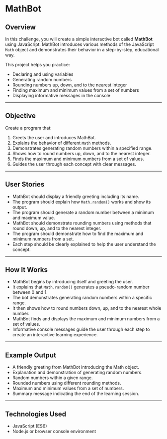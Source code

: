 # MathBot

## Overview

In this challenge, you will create a simple interactive bot called **MathBot** using JavaScript.
MathBot introduces various methods of the JavaScript `Math` object and demonstrates their behavior in a step-by-step, educational way.

This project helps you practice:

* Declaring and using variables
* Generating random numbers
* Rounding numbers up, down, and to the nearest integer
* Finding maximum and minimum values from a set of numbers
* Displaying informative messages in the console

---

## Objective

Create a program that:

1. Greets the user and introduces MathBot.
2. Explains the behavior of different `Math` methods.
3. Demonstrates generating random numbers within a specified range.
4. Shows how to round numbers up, down, and to the nearest integer.
5. Finds the maximum and minimum numbers from a set of values.
6. Guides the user through each concept with clear messages.

---

## User Stories

* MathBot should display a friendly greeting including its name.
* The program should explain how `Math.random()` works and show its output.
* The program should generate a random number between a minimum and maximum value.
* MathBot should demonstrate rounding numbers using methods that round down, up, and to the nearest integer.
* The program should demonstrate how to find the maximum and minimum numbers from a set.
* Each step should be clearly explained to help the user understand the concept.

---

## How It Works

* MathBot begins by introducing itself and greeting the user.
* It explains that `Math.random()` generates a pseudo-random number between 0 and 1.
* The bot demonstrates generating random numbers within a specific range.
* It then shows how to round numbers down, up, and to the nearest whole number.
* MathBot finds and displays the maximum and minimum numbers from a set of values.
* Informative console messages guide the user through each step to create an interactive learning experience.

---

## Example Output

* A friendly greeting from MathBot introducing the Math object.
* Explanation and demonstration of generating random numbers.
* Random numbers within a given range.
* Rounded numbers using different rounding methods.
* Maximum and minimum values from a set of numbers.
* Summary message indicating the end of the learning session.

---

## Technologies Used

* JavaScript (ES6)
* Node.js or browser console environment

